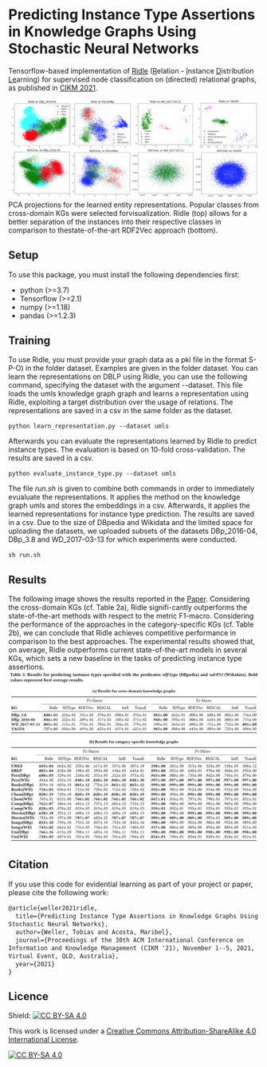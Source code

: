 # Predicting Instance Type Assertions in Knowledge Graphs Using Stochastic Neural Networks
Tensorflow-based implementation of [Ridle](#link.pdf) (<ins>R</ins>elation - <ins>I</ins>nstance <ins>D</ins>istribution <ins>Le</ins>arning) for supervised node classification on (directed) relational graphs, as published in [CIKM 2021](https://www.cikm2021.org/).


![PCA projections of learned entity representations](https://github.com/TobiWeller/Ridle/blob/main/graph.png?raw=true)
PCA projections for the learned entity representations. Popular classes from cross-domain KGs were selected forvisualization. Ridle (top) allows for a better separation of the instances into their respective classes in comparison to thestate-of-the-art RDF2Vec approach (bottom).


## Setup
To use this package, you must install the following dependencies first: 
- python (>=3.7)
- Tensorflow (>=2.1)
- numpy (>=1.18)
- pandas (>=1.2.3)


## Training
To use Ridle, you must provide your graph data as a pkl file in the format S-P-O) in the folder dataset. Examples are given in the folder dataset. You can learn the representations on DBLP using Ridle, you can use the following command, specifying the dataset with the argument --dataset. This file loads the umls knowledge graph graph and learns a representation using Ridle, exploiting a target distribution over the usage of relations. The representations are saved in a csv in the same folder as the dataset.
```
python learn_representation.py --dataset umls
```


Afterwards you can evaluate the representations learned by Ridle to predict instance types. The evaluation is based on 10-fold cross-validation. The results are saved in a csv.
```
python evaluate_instance_type.py --dataset umls
```


The file *run.sh* is given to combine both commands in order to immediately evualuate the representations. It applies the method on the knowledge graph umls and stores the embeddings in a csv. Afterwards, it applies the learned representations for instance type prediction. The results are saved in a csv. Due to the size of DBpedia and Wikidata and the limited space for uploading the datasets, we uploaded subsets of the datasets DBp_2016-04, DBp_3.8 and WD_2017-03-13 for which experiments were conducted.

```
sh run.sh
```


## Results
The following image shows the results reported in the [Paper](#link.pdf). Considering the cross-domain KGs (cf. Table 2a), Ridle signifi-cantly outperforms the state-of-the-art methods with respect to the metric F1-macro. Considering the  performance  of  the  approaches  in  the category-specific KGs (cf. Table 2b), we can conclude that Ridle achieves competitive performance in comparison to the best approaches.
The experimental results showed that, on average, Ridle outperforms current state-of-the-art models in several KGs, which sets a new baseline in the tasks of predicting instance type assertions.
![Results of Ridle for predicting instance types](https://github.com/TobiWeller/Ridle/blob/main/results.png?raw=true)



## Citation
If you use this code for evidential learning as part of your project or paper, please cite the following work:  

    @article{weller2021ridle,
      title={Predicting Instance Type Assertions in Knowledge Graphs Using Stochastic Neural Networks},
      author={Weller, Tobias and Acosta, Maribel},
      journal={Proceedings of the 30th ACM International Conference on Information and Knowledge Management (CIKM '21), November 1--5, 2021, Virtual Event, QLD, Australia},
      year={2021}
    }



## Licence
Shield: [![CC BY-SA 4.0][cc-by-sa-shield]][cc-by-sa]

This work is licensed under a
[Creative Commons Attribution-ShareAlike 4.0 International License][cc-by-sa].

[![CC BY-SA 4.0][cc-by-sa-image]][cc-by-sa]

[cc-by-sa]: http://creativecommons.org/licenses/by-sa/4.0/
[cc-by-sa-image]: https://licensebuttons.net/l/by-sa/4.0/88x31.png
[cc-by-sa-shield]: https://img.shields.io/badge/License-CC%20BY--SA%204.0-lightgrey.svg
